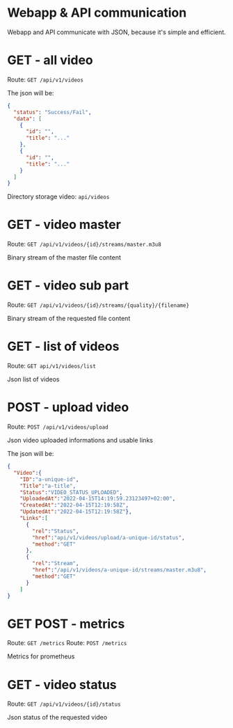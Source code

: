 # Webapp & API communication

Webapp and API communicate with JSON, because it's simple and efficient.

# GET - all video

Route: `GET /api/v1/videos`

The json will be:

```json
{
  "status": "Success/Fail",
  "data": [
    {
      "id": "",
      "title": "..."
    },
    {
      "id": "",
      "title": "..."
    }
  ]
}
```

Directory storage video: `api/videos`

# GET - video master

Route: `GET /api/v1/videos/{id}/streams/master.m3u8`

Binary stream of the master file content

# GET - video sub part

Route: `GET /api/v1/videos/{id}/streams/{quality}/{filename}`

Binary stream of the requested file content

# GET - list of videos

Route: `GET api/v1/videos/list`

Json list of videos

# POST - upload video

Route: `POST /api/v1/videos/upload`

Json video uploaded informations and usable links

The json will be:

```json
{
  "Video":{
    "ID":"a-unique-id",
    "Title":"a-title",
    "Status":"VIDEO_STATUS_UPLOADED",
    "UploadedAt":"2022-04-15T14:19:59.23123497+02:00",
    "CreatedAt":"2022-04-15T12:19:58Z",
    "UpdatedAt":"2022-04-15T12:19:58Z"},
    "Links":[
      {
        "rel":"Status",
        "href":"api/v1/videos/upload/a-unique-id/status",
        "method":"GET"
      },
      {
        "rel":"Stream",
        "href":"/api/v1/videos/a-unique-id/streams/master.m3u8",
        "method":"GET"
      }
    ]
}
```
# GET POST - metrics

Route: `GET /metrics`
Route: `POST /metrics`

Metrics for prometheus

# GET - video status

Route: `GET /api/v1/videos/{id}/status`

Json status of the requested video
